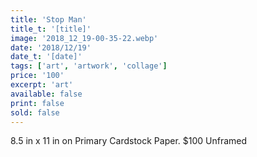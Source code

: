 ```yaml
---
title: 'Stop Man'
title_t: '[title]'
image: '2018_12_19-00-35-22.webp'
date: '2018/12/19'
date_t: '[date]'
tags: ['art', 'artwork', 'collage']
price: '100'
excerpt: 'art'
available: false
print: false
sold: false
---
```


8.5 in x 11 in on Primary Cardstock Paper.
\$100 Unframed
